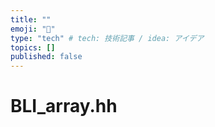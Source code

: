 ```yaml
---
title: ""
emoji: "🦔"
type: "tech" # tech: 技術記事 / idea: アイデア
topics: []
published: false
---
```


# BLI_array.hh


